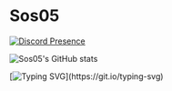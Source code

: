 # Sos05 

[![Discord Presence](https://lanyard.cnrad.dev/api/563382607727820801)](https://discord.com/users/563382607727820801)


![Sos05's GitHub stats](https://github-readme-stats.vercel.app/api?username=Sos05&show_icons=true&theme=tokyonight)


[![Typing SVG](https://readme-typing-svg.demolab.com/?pause=5000&speed=50&lines=Get+out+of+here+please.;There’s+literally+nothing+down+here.;Why+are+you+waiting+here?;Stop.+Seriously.;Do+you+think+there’s+a+hidden+feature?+There+isn’t.;This+is+just+text.+Plain+text.;Wow,+you’re+committed.+Respect…+but+also+leave.;Fine.+If+you’re+still+here,+you+officially+wasted+your+time.)](https://git.io/typing-svg)

